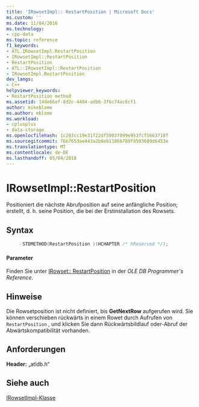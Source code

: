 ```yaml
---
title: 'IRowsetImpl:: RestartPosition | Microsoft Docs'
ms.custom: ''
ms.date: 11/04/2016
ms.technology:
- cpp-data
ms.topic: reference
f1_keywords:
- ATL.IRowsetImpl.RestartPosition
- IRowsetImpl::RestartPosition
- RestartPosition
- ATL::IRowsetImpl::RestartPosition
- IRowsetImpl.RestartPosition
dev_langs:
- C++
helpviewer_keywords:
- RestartPosition method
ms.assetid: 14de66ef-8d2c-4404-adb6-3f6c74ac6cf1
author: mikeblome
ms.author: mblome
ms.workload:
- cplusplus
- data-storage
ms.openlocfilehash: 1c203cc19e31f22df5903f099e953fcf5663718f
ms.sourcegitcommit: 76b7653ae443a2b8eb1186b789f8503609d6453e
ms.translationtype: MT
ms.contentlocale: de-DE
ms.lasthandoff: 05/04/2018
---
```

# <a name="irowsetimplrestartposition"></a>IRowsetImpl::RestartPosition
Positioniert die nächste Abrufposition auf seine anfängliche Position; erstellt, d. h. seine Position, die bei der Erstinstallation des Rowsets.  
  
## <a name="syntax"></a>Syntax  
  
```cpp
      STDMETHOD(RestartPosition )(HCHAPTER /* hReserved */);  
```  
  
#### <a name="parameters"></a>Parameter  
 Finden Sie unter [IRowset:: RestartPosition](https://msdn.microsoft.com/en-us/library/ms712877.aspx) in der *OLE DB Programmer's Reference*.  
  
## <a name="remarks"></a>Hinweise  
 Die Rowsetposition ist nicht definiert, bis **GetNextRow** aufgerufen wird. Sie können verschieben rückwärts in einem Rowet durch Aufrufen von `RestartPosition` , und klicken Sie dann Rückwärtsbildlauf oder-Abruf der Abwärtskompatibilität vorhanden.  
  
## <a name="requirements"></a>Anforderungen  
 **Header:** „atldb.h“  
  
## <a name="see-also"></a>Siehe auch  
 [IRowsetImpl-Klasse](../../data/oledb/irowsetimpl-class.md)